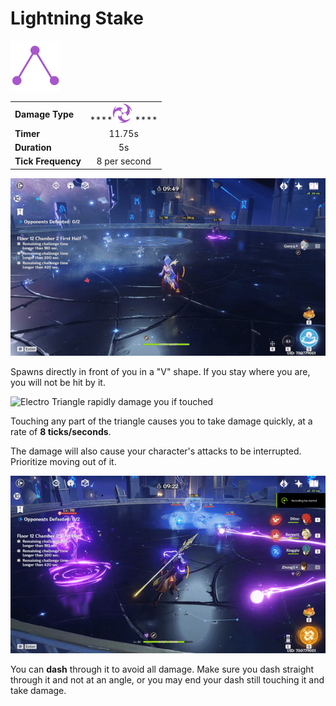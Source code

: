 # Lightning Stake

![](../../.gitbook/assets/electro_triangle_small.png)

|  |  |
| :--- | :---: |
| **Damage Type** | \*\*\*\*![](../../.gitbook/assets/electro_small.png) **** |
| **Timer** | 11.75s |
| **Duration** | 5s |
| **Tick Frequency** | 8 per second |

![](../../.gitbook/assets/electro_aura_spawn.gif)

Spawns directly in front of you in a "V" shape. If you stay where you are, you will not be hit by it.

![Electro Triangle rapidly damage you if touched](../../.gitbook/assets/electro_aura_damage.gif)

Touching any part of the triangle causes you to take damage quickly, at a rate of **8 ticks/seconds**.   
  
The damage will also cause your character's attacks to be interrupted. Prioritize moving out of it. 

![Dashing through Electro Triangle](../../.gitbook/assets/electro_aura_iframe.gif)

You can **dash** through it to avoid all damage. Make sure you dash straight through it and not at an angle, or you may end your dash still touching it and take damage.

